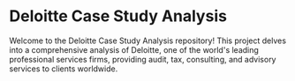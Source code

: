 # Deloitte Case Study Analysis

Welcome to the Deloitte Case Study Analysis repository! This project delves into a comprehensive analysis of Deloitte, one of the world's leading professional services firms, providing audit, tax, consulting, and advisory services to clients worldwide.
